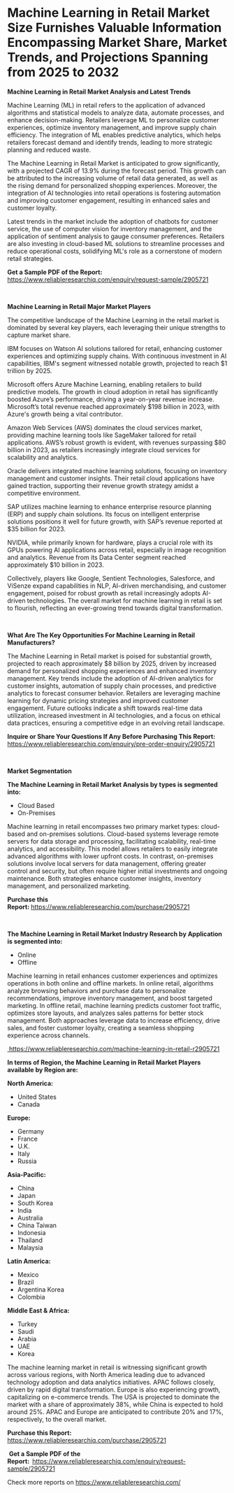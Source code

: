<p><h1>Machine Learning in Retail Market Size Furnishes Valuable Information Encompassing Market Share, Market Trends, and Projections Spanning from 2025 to 2032</h1></p><p><strong>Machine Learning in Retail Market Analysis and Latest Trends</strong></p>
<p><p>Machine Learning (ML) in retail refers to the application of advanced algorithms and statistical models to analyze data, automate processes, and enhance decision-making. Retailers leverage ML to personalize customer experiences, optimize inventory management, and improve supply chain efficiency. The integration of ML enables predictive analytics, which helps retailers forecast demand and identify trends, leading to more strategic planning and reduced waste.</p><p>The Machine Learning in Retail Market is anticipated to grow significantly, with a projected CAGR of 13.9% during the forecast period. This growth can be attributed to the increasing volume of retail data generated, as well as the rising demand for personalized shopping experiences. Moreover, the integration of AI technologies into retail operations is fostering automation and improving customer engagement, resulting in enhanced sales and customer loyalty.</p><p>Latest trends in the market include the adoption of chatbots for customer service, the use of computer vision for inventory management, and the application of sentiment analysis to gauge consumer preferences. Retailers are also investing in cloud-based ML solutions to streamline processes and reduce operational costs, solidifying ML's role as a cornerstone of modern retail strategies.</p></p>
<p><strong>Get a Sample PDF of the Report:&nbsp;</strong> <a href="https://www.reliableresearchiq.com/enquiry/request-sample/2905721?utm_campaign=3062&utm_medium=2&utm_source=Github&utm_content=ia&utm_term=12032025&utm_id=machine-learning-in-retail">https://www.reliableresearchiq.com/enquiry/request-sample/2905721</a></p>
<p>&nbsp;</p>
<p><strong>Machine Learning in Retail Major Market Players</strong></p>
<p><p>The competitive landscape of the Machine Learning in the retail market is dominated by several key players, each leveraging their unique strengths to capture market share. </p><p>IBM focuses on Watson AI solutions tailored for retail, enhancing customer experiences and optimizing supply chains. With continuous investment in AI capabilities, IBM's segment witnessed notable growth, projected to reach $1 trillion by 2025.</p><p>Microsoft offers Azure Machine Learning, enabling retailers to build predictive models. The growth in cloud adoption in retail has significantly boosted Azure’s performance, driving a year-on-year revenue increase. Microsoft’s total revenue reached approximately $198 billion in 2023, with Azure's growth being a vital contributor.</p><p>Amazon Web Services (AWS) dominates the cloud services market, providing machine learning tools like SageMaker tailored for retail applications. AWS’s robust growth is evident, with revenues surpassing $80 billion in 2023, as retailers increasingly integrate cloud services for scalability and analytics.</p><p>Oracle delivers integrated machine learning solutions, focusing on inventory management and customer insights. Their retail cloud applications have gained traction, supporting their revenue growth strategy amidst a competitive environment.</p><p>SAP utilizes machine learning to enhance enterprise resource planning (ERP) and supply chain solutions. Its focus on intelligent enterprise solutions positions it well for future growth, with SAP’s revenue reported at $35 billion for 2023.</p><p>NVIDIA, while primarily known for hardware, plays a crucial role with its GPUs powering AI applications across retail, especially in image recognition and analytics. Revenue from its Data Center segment reached approximately $10 billion in 2023.</p><p>Collectively, players like Google, Sentient Technologies, Salesforce, and ViSenze expand capabilities in NLP, AI-driven merchandising, and customer engagement, poised for robust growth as retail increasingly adopts AI-driven technologies. The overall market for machine learning in retail is set to flourish, reflecting an ever-growing trend towards digital transformation.</p></p>
<p>&nbsp;</p>
<p><strong>What Are The Key Opportunities For Machine Learning in Retail Manufacturers?</strong></p>
<p><p>The Machine Learning in Retail market is poised for substantial growth, projected to reach approximately $8 billion by 2025, driven by increased demand for personalized shopping experiences and enhanced inventory management. Key trends include the adoption of AI-driven analytics for customer insights, automation of supply chain processes, and predictive analytics to forecast consumer behavior. Retailers are leveraging machine learning for dynamic pricing strategies and improved customer engagement. Future outlooks indicate a shift towards real-time data utilization, increased investment in AI technologies, and a focus on ethical data practices, ensuring a competitive edge in an evolving retail landscape.</p></p>
<p><strong>Inquire or Share Your Questions If Any Before Purchasing This Report:</strong> <a href="https://www.reliableresearchiq.com/enquiry/pre-order-enquiry/2905721?utm_campaign=3062&utm_medium=2&utm_source=Github&utm_content=ia&utm_term=12032025&utm_id=machine-learning-in-retail">https://www.reliableresearchiq.com/enquiry/pre-order-enquiry/2905721</a></p>
<p>&nbsp;</p>
<p><strong>Market Segmentation</strong></p>
<p><strong>The Machine Learning in Retail Market Analysis by types is segmented into:</strong></p>
<p><ul><li>Cloud Based</li><li>On-Premises</li></ul></p>
<p><p>Machine learning in retail encompasses two primary market types: cloud-based and on-premises solutions. Cloud-based systems leverage remote servers for data storage and processing, facilitating scalability, real-time analytics, and accessibility. This model allows retailers to easily integrate advanced algorithms with lower upfront costs. In contrast, on-premises solutions involve local servers for data management, offering greater control and security, but often require higher initial investments and ongoing maintenance. Both strategies enhance customer insights, inventory management, and personalized marketing.</p></p>
<p><strong>Purchase this Report:&nbsp;</strong><a href="https://www.reliableresearchiq.com/purchase/2905721?utm_campaign=3062&utm_medium=2&utm_source=Github&utm_content=ia&utm_term=12032025&utm_id=machine-learning-in-retail">https://www.reliableresearchiq.com/purchase/2905721</a></p>
<p>&nbsp;</p>
<p><strong>The Machine Learning in Retail Market Industry Research by Application is segmented into:</strong></p>
<p><ul><li>Online</li><li>Offline</li></ul></p>
<p><p>Machine learning in retail enhances customer experiences and optimizes operations in both online and offline markets. In online retail, algorithms analyze browsing behaviors and purchase data to personalize recommendations, improve inventory management, and boost targeted marketing. In offline retail, machine learning predicts customer foot traffic, optimizes store layouts, and analyzes sales patterns for better stock management. Both approaches leverage data to increase efficiency, drive sales, and foster customer loyalty, creating a seamless shopping experience across channels.</p></p>
<p><a href="https://www.reliableresearchiq.com/machine-learning-in-retail-r2905721?utm_campaign=3062&utm_medium=2&utm_source=Github&utm_content=ia&utm_term=12032025&utm_id=machine-learning-in-retail">&nbsp;https://www.reliableresearchiq.com/machine-learning-in-retail-r2905721</a></p>
<p><strong>In terms of Region, the Machine Learning in Retail Market Players available by Region are:</strong></p>
<p>
    <p> <strong> North America: </strong>
        <ul>
            <li>United States</li>
            <li>Canada</li>
        </ul>
        </p> 
    <p> <strong> Europe: </strong>
        <ul>
            <li>Germany</li>
            <li>France</li>
            <li>U.K.</li>
            <li>Italy</li>
            <li>Russia</li>
        </ul>
        </p> 
    <p> <strong> Asia-Pacific: </strong>
        <ul>
            <li>China</li>
            <li>Japan</li>
            <li>South Korea</li>
            <li>India</li>
            <li>Australia</li>
            <li>China Taiwan</li>
            <li>Indonesia</li>
            <li>Thailand</li>
            <li>Malaysia</li>
        </ul>
        </p> 
    <p> <strong> Latin America: </strong>
        <ul>
            <li>Mexico</li>
            <li>Brazil</li>
            <li>Argentina Korea</li>
            <li>Colombia</li>
        </ul>
        </p> 
    <p> <strong> Middle East & Africa: </strong>
        <ul>
            <li>Turkey</li>
            <li>Saudi</li>
            <li>Arabia</li>
            <li>UAE</li>
            <li>Korea</li>
        </ul>
    </p>
    </p>
<p><p>The machine learning market in retail is witnessing significant growth across various regions, with North America leading due to advanced technology adoption and data analytics initiatives. APAC follows closely, driven by rapid digital transformation. Europe is also experiencing growth, capitalizing on e-commerce trends. The USA is projected to dominate the market with a share of approximately 38%, while China is expected to hold around 25%. APAC and Europe are anticipated to contribute 20% and 17%, respectively, to the overall market.</p></p>
<p><strong>Purchase this Report: </strong><a href="https://www.reliableresearchiq.com/purchase/2905721?utm_campaign=3062&utm_medium=2&utm_source=Github&utm_content=ia&utm_term=12032025&utm_id=machine-learning-in-retail">https://www.reliableresearchiq.com/purchase/2905721</a></p>
<p>&nbsp;<strong>Get a Sample PDF of the Report:&nbsp;&nbsp;</strong><a href="https://www.reliableresearchiq.com/enquiry/request-sample/2905721?utm_campaign=3062&utm_medium=2&utm_source=Github&utm_content=ia&utm_term=12032025&utm_id=machine-learning-in-retail">https://www.reliableresearchiq.com/enquiry/request-sample/2905721</a></p>
<p><strong></strong></p>
<p>Check more reports on <a href="https://www.reliableresearchiq.com/?utm_campaign=3062&utm_medium=2&utm_source=Github&utm_content=ia&utm_term=12032025&utm_id=machine-learning-in-retail">https://www.reliableresearchiq.com/</a></p>